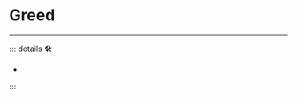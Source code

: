 # Greed

---

<!-- =================================================== -->
<!-- =================================================== -->
<!-- =================================================== -->
<!-- =================================================== -->
<!-- =================================================== -->
::: details 🛠

-

:::
